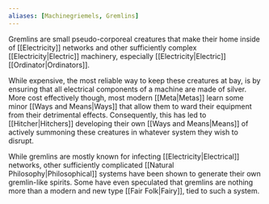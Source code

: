 ```yaml
---
aliases: [Machinegriemels, Gremlins]
---
```

Gremlins are small pseudo-corporeal creatures that make their home inside of [[Electricity]] networks and other sufficiently complex [[Electricity|Electric]] machinery, especially [[Electricity|Electric]] [[Ordinator|Ordinators]].

While expensive, the most reliable way to keep these creatures at bay, is by ensuring that all electrical components of a machine are made of silver. More cost effectively though, most modern [[Meta|Metas]] learn some minor [[Ways and Means|Ways]] that allow them to ward their equipment from their detrimental effects. Consequently, this has led to [[Hitcher|Hitchers]] developing their own [[Ways and Means|Means]] of actively summoning these creatures in whatever system they wish to disrupt.

While gremlins are mostly known for infecting [[Electricity|Electrical]] networks, other sufficiently complicated [[Natural Philosophy|Philosophical]] systems have been shown to generate their own gremlin-like spirits. Some have even speculated that gremlins are nothing more than a modern and new type [[Fair Folk|Fairy]], tied to such a system.